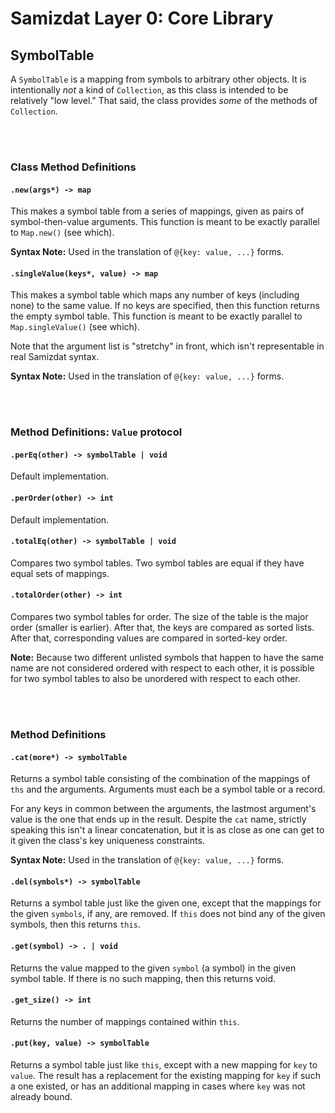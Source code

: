 Samizdat Layer 0: Core Library
==============================

SymbolTable
-----------

A `SymbolTable` is a mapping from symbols to arbitrary other objects.
It is intentionally *not* a kind of `Collection`, as this class is intended
to be relatively "low level." That said, the class provides *some* of the
methods of `Collection`.


<br><br>
### Class Method Definitions

#### `.new(args*) -> map`

This makes a symbol table from a series of mappings, given as pairs of
symbol-then-value arguments. This function is meant to be exactly parallel to
`Map.new()` (see which).

**Syntax Note:** Used in the translation of `@{key: value, ...}` forms.

#### `.singleValue(keys*, value) -> map`

This makes a symbol table which maps any number of keys (including none)
to the same value. If no keys are specified, then this function returns
the empty symbol table. This function is meant to be exactly parallel to
`Map.singleValue()` (see which).

Note that the argument list is "stretchy" in front, which isn't
representable in real Samizdat syntax.

**Syntax Note:** Used in the translation of `@{key: value, ...}` forms.


<br><br>
### Method Definitions: `Value` protocol

#### `.perEq(other) -> symbolTable | void`

Default implementation.

#### `.perOrder(other) -> int`

Default implementation.

#### `.totalEq(other) -> symbolTable | void`

Compares two symbol tables. Two symbol tables are equal if they have
equal sets of mappings.

#### `.totalOrder(other) -> int`

Compares two symbol tables for order. The size of the table is the major
order (smaller is earlier). After that, the keys are compared as sorted
lists. After that, corresponding values are compared in sorted-key order.

**Note:** Because two different unlisted symbols that happen to have the
same name are not considered ordered with respect to each other, it is
possible for two symbol tables to also be unordered with respect to each
other.


<br><br>
### Method Definitions

#### `.cat(more*) -> symbolTable`

Returns a symbol table consisting of the combination of the mappings of `ths`
and the arguments. Arguments must each be a symbol table or a record.

For any keys in common between the arguments, the lastmost argument's value
is the one that ends up in the result. Despite the `cat` name, strictly
speaking this isn't a linear concatenation, but it is as close as one can
get to it given the class's key uniqueness constraints.

**Syntax Note:** Used in the translation of `@{key: value, ...}` forms.

#### `.del(symbols*) -> symbolTable`

Returns a symbol table just like the given one, except that
the mappings for the given `symbols`, if any, are removed. If `this`
does not bind any of the given symbols, then this returns `this`.

#### `.get(symbol) -> . | void`

Returns the value mapped to the given `symbol` (a symbol) in the given
symbol table. If there is no such mapping, then this returns void.

#### `.get_size() -> int`

Returns the number of mappings contained within `this`.

#### `.put(key, value) -> symbolTable`

Returns a symbol table just like `this`, except with a new mapping
for `key` to `value`. The result has a replacement for the existing
mapping for `key` if such a one existed, or has an additional mapping
in cases where `key` was not already bound.
